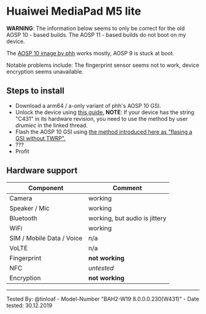 # Huaiwei MediaPad M5 lite

**WARNING**: The information below seems to only be correct for the old AOSP 10 - based builds. The AOSP 11 - based builds do not boot on my device.

The [AOSP 10 image by phh](https://github.com/phhusson/treble_experimentations/releases/tag/v208) works mostly, AOSP 9 is stuck at boot.

Notable problems include: The fingerprint sensor seems not to work, device encryption seems unavailable.

## Steps to install

* Download a arm64 / a-only variant of phh's AOSP 10 GSI.
* Unlock the device using [this guide.](https://forum.xda-developers.com/mediapad-m5-lite/how-to/complete-guide-to-unlock-relock-lock-t3989111) **NOTE**: If your device has the string "C431" in its hardware revision, you need to use the method by user *drumiec* in the linked thread.
* Flash the AOSP 10 GSI using [the method introduced here as "flasing a GSI without TWRP".](https://www.xda-developers.com/flash-generic-system-image-project-treble-device/)
* ???
* Profit

## Hardware support

| Component                 |      Comment                                              |
|---------------------------|-----------------------------------------------------------|
| Camera                    | working                                                    |
| Speaker / Mic             | working                                                    |
| Bluetooth                 | working, but audio is jittery                                                    |
| WiFi                      | working                                                    |
| SIM / Mobile Data / Voice | n/a                                                    |
| VoLTE                     | n/a                                                    |
| Fingerprint               | **not working**                                                    |
| NFC                       | *untested*                                                    |
| Encryption             | **not working**                                                    |
---

Tested By: @tinloaf - Model-Number "BAH2-W19 8.0.0.0.230(W431)" - Date tested: 30.12.2019
